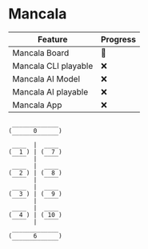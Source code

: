 # Mancala

| Feature              | Progress |
|----------------------|----------|
| Mancala Board        | 🚧       |
| Mancala CLI playable | ❌       |
| Mancala AI Model     | ❌       |
| Mancala AI playable  | ❌       |
| Mancala App          | ❌       |

```output
 _____________
(      0      )
 ‾‾‾‾‾‾‾‾‾‾‾‾‾
 ____  |  ____
(  1 ) | (  7 )
 ‾‾‾‾  |  ‾‾‾‾
 ____  |  ____
(  2 ) | (  8 )
 ‾‾‾‾  |  ‾‾‾‾
 ____  |  ____
(  3 ) | (  9 )
 ‾‾‾‾  |  ‾‾‾‾
 ____  |  ____
(  4 ) | ( 10 )
 ‾‾‾‾  |  ‾‾‾‾
 _____________
(      6      )
 ‾‾‾‾‾‾‾‾‾‾‾‾‾
```
